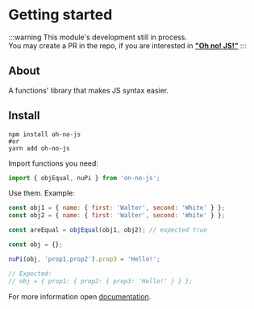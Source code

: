 # Getting started

:::warning
  This module's development still in process.  
  You may create a PR in the repo, if you are interested in [**"Oh no! JS!"**](https://github.com/dmrompav/oh-no-js)
:::

## About
A functions' library that makes JS syntax easier.

## Install
```shell
npm install oh-no-js
#or
yarn add oh-no-js
```

Import functions you need:
```javascript
import { objEqual, nuPi } from 'on-no-js';
```

Use them. Example:
```javascript
const obj1 = { name: { first: 'Walter', second: 'White' } };
const obj2 = { name: { first: 'Walter', second: 'White' } };

const areEqual = objEqual(obj1, obj2); // expected true
```

```javascript
const obj = {};

nuPi(obj, 'prop1.prop2').prop3 = 'Hello!';

// Expected:
// obj = { prop1: { prop2: { prop3: 'Hello!' } } };
```

For more information open [documentation](/documentation/).
